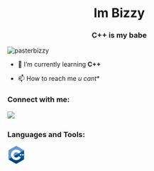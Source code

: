 <h1 align="center">Im Bizzy</h1>
<h3 align="center">C++ is my babe</h3>

<p align="left"> <img src="https://komarev.com/ghpvc/?username=pasterbizzy&label=Profile%20views&color=0e75b6&style=flat" alt="pasterbizzy" /> </p>

- 🌱 I’m currently learning **C++**

- 📫 How to reach me *u cant**



<h3 align="left">Connect with me:</h3>
<p align="left">
</p>
<img src="https://lanyard.cnrad.dev/api/1067925850667888740?bg=0d1117&borderRadius="/>

<h3 align="left">Languages and Tools:</h3>
<p align="left"> <a href="https://www.w3schools.com/cpp/" target="_blank" rel="noreferrer"> <img src="https://raw.githubusercontent.com/devicons/devicon/master/icons/cplusplus/cplusplus-original.svg" alt="cplusplus" width="40" height="40"/> </a> </p>
